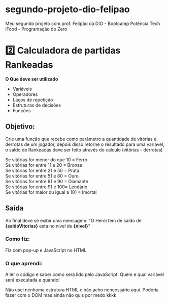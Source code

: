# segundo-projeto-dio-felipao
Meu segundo projeto com prof. Felipão da DIO - Bootcamp Potência Tech iFood - Programação do Zero

 # 2️⃣ Calculadora de partidas Rankeadas
**O Que deve ser utilizado**

- Variáveis
- Operadores
- Laços de repetição
- Estruturas de decisões
- Funções

## Objetivo:

Crie uma função que recebe como parâmetro a quantidade de vitórias e derrotas de um jogador,
depois disso retorne o resultado para uma variável, o saldo de Rankeadas deve ser feito através do calculo (vitórias - derrotas)

Se vitórias for menor do que 10 = Ferro    
Se vitórias for entre 11 e 20 = Bronze  
Se vitórias for entre 21 e 50 = Prata   
Se vitórias for entre 51 e 80 = Ouro  
Se vitórias for entre 81 e 90 = Diamante  
Se vitórias for entre 91 e 100= Lendário  
Se vitórias for maior ou igual a 101 = Imortal  

## Saída

Ao final deve se exibir uma mensagem:
"O Herói tem de saldo de **{saldoVitorias}** está no nível de **{nivel}**"

### Como fiz:

Fiz com pop-up e JavaScript no HTML. 


### O que aprendi:

A ler o código e saber como será lido pelo JavaScript. Quem e qual variável será executada e quando!

Não usei nenhuma estrutura HTML e não acho nencessário aqui. Poderia fazer com o DOM mas ainda não quis por medo kkkk
